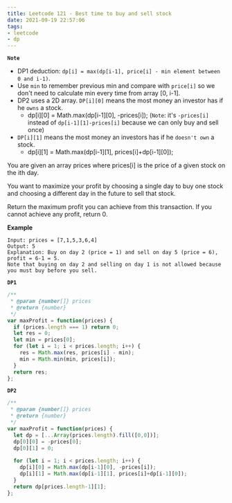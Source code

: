 ```yaml
---
title: Leetcode 121 - Best time to buy and sell stock
date: 2021-09-19 22:57:06
tags:
- leetcode
- dp
---
```

**`Note`**
- DP1 deduction: `dp[i] = max(dp[i-1], price[i] - min element between 0 and i-1)`.
- Use `min` to remember previous min and compare with `price[i]` so we don't need to calculate min every time from array [0, i-1].
- DP2 uses a 2D array. `DP[i][0]` means the most money an investor has if he `owns` a stock.
  - dp[i][0] = Math.max(dp[i-1][0], -prices[i]); (`Note`: it's `-prices[i]` instead of `dp[i-1][1]-prices[i]` because we can only buy and sell once)
- `DP[i][1]` means the most money an investors has if he `doesn't own` a stock.
  - dp[i][1] = Math.max(dp[i-1][1], prices[i]+dp[i-1][0]);


You are given an array prices where prices[i] is the price of a given stock on the ith day.

You want to maximize your profit by choosing a single day to buy one stock and choosing a different day in the future to sell that stock.

Return the maximum profit you can achieve from this transaction. If you cannot achieve any profit, return 0.

**Example**
```
Input: prices = [7,1,5,3,6,4]
Output: 5
Explanation: Buy on day 2 (price = 1) and sell on day 5 (price = 6), profit = 6-1 = 5.
Note that buying on day 2 and selling on day 1 is not allowed because you must buy before you sell.
```
**`DP1`**
```javascript
/**
 * @param {number[]} prices
 * @return {number}
 */
var maxProfit = function(prices) {
  if (prices.length === 1) return 0;
  let res = 0;
  let min = prices[0];
  for (let i = 1; i < prices.length; i++) {
    res = Math.max(res, prices[i] - min);
    min = Math.min(min, prices[i]);
  }
  return res;
};
```

**`DP2`**
```javascript
/**
 * @param {number[]} prices
 * @return {number}
 */
var maxProfit = function(prices) {
  let dp = [...Array(prices.length).fill([0,0])];
  dp[0][0] = -prices[0];
  dp[0][1] = 0;
  
  for (let i = 1; i < prices.length; i++) {
    dp[i][0] = Math.max(dp[i-1][0], -prices[i]);
    dp[i][1] = Math.max(dp[i-1][1], prices[i]+dp[i-1][0]);
  }
  return dp[prices.length-1][1];
};
```

